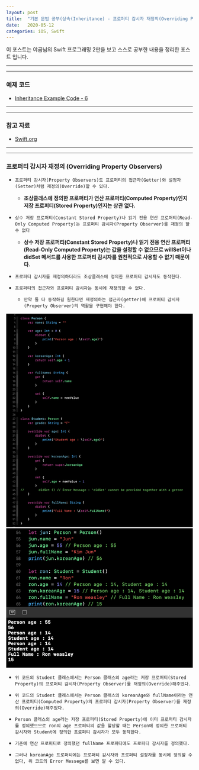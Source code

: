 ```yaml
---
layout: post
title:  "기본 문법 공부(상속(Inheritance) - 프로퍼티 감시자 재정의(Overriding Property Observers))"
date:   2020-05-12
categories: iOS, Swift
---
```


이 포스트는 야곰님의 Swift 프로그래밍 2판을 보고 스스로 공부한 내용을 정리한 포스트 입니다.

- - -
- - -

### 예제 코드

- [Inheritance Example Code - 6](https://github.com/VincentGeranium/Swift-Study/tree/master/2020-05-12-InheritanceExampleCode-6.playground)

- - -
- - -

### 참고 자료

- [Swift.org](https://docs.swift.org/swift-book/LanguageGuide/Inheritance.html)

- - -
- - -

### 프로퍼티 감시자 재정의 (Overriding Property Observers)

- `프로퍼티 감시자(Property Observers)도 프로퍼티의 접근자(Getter)와 설정자(Setter)처럼 재정의(Override)할 수 있다.`

    - **조상클래스에 정의한 프로퍼티가 연산 프로퍼티(Computed Property)인지 저장 프로퍼티(Stored Property)인지는 상관 없다.**
    
- `상수 저장 프로퍼티(Constant Stored Property)나 읽기 전용 연산 프로퍼티(Read-Only Computed Property)는 프로퍼티 감시자(Property Observer)를 재정의 할 수 없다`

    - **상수 저장 프로퍼티(Constant Stored Property)나 읽기 전용 연산 프로퍼티(Read-Only Computed Property)는 값을 설정할 수 없으므로 willSet이나 didSet 메서드를 사용한 프로퍼티 감시자를 원천적으로 사용할 수 없기 때문이다.**
    
- `프로퍼티 감시자를 재정의하더라도 조상클래스에 정의한 프로퍼티 감시자도 동작한다.`

- `프로퍼티의 접근자와 프로퍼티 감시자는 동시에 재정의할 수 없다.`

    - `만약 둘 다 동작하길 원한다면 재정의하는 접근자(getter)에 프로퍼티 감시자(Property Observer)의 역활을 구현해야 한다.`
    
<img width="1058" alt="inheritanceImage-8" src="https://github.com/VincentGeranium/VincentGeranium.github.io/blob/master/assets/img/inheritanceImage-8.png?raw=true" title="inheritanceImage-8">
<img width="1058" alt="inheritanceImage-9" src="https://github.com/VincentGeranium/VincentGeranium.github.io/blob/master/assets/img/inheritanceImage-9.png?raw=true" title="inheritanceImage-9">

- `위 코드의 Student 클래스에서는 Person 클래스의 age라는 저장 프로퍼티(Stored Property)의 프로퍼티 감시자(Property Observer)를 재정의(Override)해주었다.`

- `위 코드의 Student 클래스에서는 Person 클래스의 koreanAge와 fullName이라는 연산 프로퍼티(Computed Property)의 프로퍼티 감시자(Property Observer)를 재정의(Override)해주었다.`

- `Person 클래스의 age라는 저장 프로퍼티(Stored Property)에 이미 프로퍼티 감시자를 정의했으므로 ron의 age 프로퍼티의 값을 할당할 때는 Person에 정의한 프로퍼티 감시자와 Student에 정의한 프로퍼티 감시자가 모두 동작한다.`

- `기존에 연산 프로퍼티로 정의했던 fullName 프로퍼티에도 프로퍼티 감시자를 정의했다.`

- `그러나 koreanAge 프로퍼티에는 프로퍼티 감시자와 프로퍼티 설정자를 동시에 정의할 수 없다, 위 코드의 Error Messege를 보면 알 수 있다.`